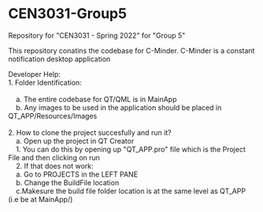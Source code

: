 # CEN3031-Group5
Repository for "CEN3031 - Spring 2022" for "Group 5"

This repository conatins the codebase for C-Minder. C-Minder is a constant notification desktop application </br>


Developer Help:</br>
    1. Folder Identification:</br></br>
        &nbsp;&nbsp;&nbsp;&nbsp;a. The entire codebase for QT/QML is in MainApp</br>
        &nbsp;&nbsp;&nbsp;&nbsp;b. Any images to be used in the application should be placed in QT_APP/Resources/Images</br></br>
    2. How to clone the project succesfully and run it?</br>
        &nbsp;&nbsp;&nbsp;&nbsp;a. Open up the project in QT Creator</br>
            &nbsp;&nbsp;&nbsp;&nbsp;1. You can do this by opening up "QT_APP.pro" file which is the Project File and then clicking on run</br>
            &nbsp;&nbsp;&nbsp;&nbsp;2. If that does not work:</br>
                &nbsp;&nbsp;&nbsp;&nbsp;a. Go to PROJECTS in the LEFT PANE</br>
                &nbsp;&nbsp;&nbsp;&nbsp;b. Change the BuildFile location</br>
                &nbsp;&nbsp;&nbsp;&nbsp;c.Makesure the build file folder location is at the same level as QT_APP (i.e be at MainApp/)</br>

